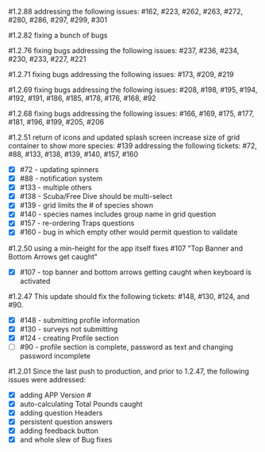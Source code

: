 #1.2.88
addressing the following issues: #162, #223, #262, #263, #272, #280, #286, #297, #299, #301 

#1.2.82
fixing a bunch of bugs

#1.2.76
fixing bugs
addressing the following issues: #237, #236, #234, #230, #233, #227, #221

#1.2.71
fixing bugs
addressing the following issues: #173, #209, #219

#1.2.69
fixing bugs
addressing the following issues: #208, #198, #195, #194, #192, #191, #186, #185, #178, #176, #168, #92

#1.2.68
fixing bugs
addressing the following issues: #166, #169, #175, #177, #181, #196, #199, #205, #206

#1.2.51
return of icons and updated splash screen
increase size of grid container to show more species: #139
addressing the following tickets: #72, #88, #133, #138, #139, #140, #157, #160

- [x] #72 - updating spinners
- [x] #88 - notification system
- [x] #133 - multiple others 
- [x] #138 - Scuba/Free Dive should be multi-select
- [x] #139 - grid limits the # of species shown
- [x] #140 - species names includes group name in grid question
- [x] #157 - re-ordering Traps questions
- [x] #160 - bug in which empty other would permit question to validate

#1.2.50
using a min-height for the app itself fixes #107 "Top Banner and Bottom Arrows get caught"

- [x] #107 - top banner and bottom arrows getting caught when keyboard is activated

#1.2.47
This update should fix the following tickets: #148, #130, #124, and #90.

- [x] #148 - submitting profile information
- [x] #130 - surveys not submitting
- [x] #124 - creating Profile section
- [ ] #90 - profile section is complete, password as text and changing password incomplete

#1.2.01
Since the last push to production, and prior to 1.2.47, the following issues were addressed:

- [x] adding APP Version #
- [x] auto-calculating Total Pounds caught
- [x] adding question Headers 
- [x] persistent question answers
- [x] adding feedback button
- [x] and whole slew of Bug fixes 
